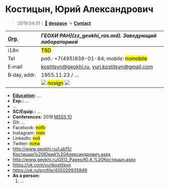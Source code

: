 # Костицын, Юрий Александрович
> 2019.04.01 ┊ **[🚀](../index/index.md) [despace](index.md)** → **[Contact](contact.md)**

|*[Org.](contact.md)*|*ГЕОХИ РАН](zz_geokhi_ras.md). Заведующий лабораторией*|
|:--|:--|
|i18n| <mark>TBD</mark> |
|Tel|*раб.:* +7(495)939-01-84; *mobile:* <mark>nomobile</mark> |
|E‑mail| <kostitsyn@geokhi.ru>, <yuri.kostitsyn@gmail.com> |
|B‑day, addr.| 1955.11.23 / … |
|| ![](f/contact/k/kosticyn_001_photo.jpg) <mark>nosign</mark> [![](f/contact//_001_sign_thumb.jpg)](f/contact//_001_sign.png) |

   - **[Education](edu.md):** …
   - **Exp.:** …
   - …
   - **SC/Equip.:** …
   - **Conferences:** 2019 [MSSS 10](msss_10.md)
   - Git: …
   - Facebook: <mark>nofb</mark>
   - Instagram: <mark>noin</mark>
   - LinkedIn: <mark>noli</mark>
   - Twitter: <mark>notw</mark>
   - <http://www.geokhi.ru/Lab15/Костицын%20Юрий%20Александрович.aspx>
   - <http://www.geokhi.ru/GEO_Pages/Ю.А.%20Костицын.aspx>
   - <https://vk.com/yurikostitsyn>
   - <https://ok.ru/profile/455029935949>
   - **As a person:**
      1. …
